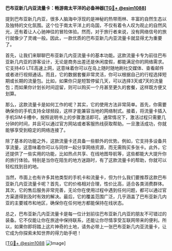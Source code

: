 **巴布亚新几内亚流量卡：畅游南太平洋的必备神器[[TG💪+ @esim1088](https://t.me/s/esim1088)]**

提到巴布亚新几内亚，很多人脑海中浮现的是神秘的热带雨林、丰富的自然生态以及独特的文化氛围。这个位于南太平洋上的岛国，不仅有着令人叹为观止的自然风光，还有着让人心驰神往的冒险体验。然而，对于旅行者来说，没有网络信号的旅行就像少了灵魂一般。因此，一款优质的巴布亚新几内亚流量卡就显得尤为重要了。

首先，让我们来聊聊巴布亚新几内亚流量卡的基本功能。这款流量卡专为前往巴布亚新几内亚的游客设计，无论是商务出差还是休闲度假，都能满足你的网络需求。它支持4G LTE高速上网，这意味着你可以在岛上随时随地刷社交媒体、查看邮件或者进行视频通话。而且，它的数据套餐非常灵活，你可以根据自己的行程选择短期或长期的流量包。比如，如果你只是短暂停留几天，可以选择3天或7天的流量包；而如果你计划长时间逗留，则可以购买一个月甚至更久的套餐，这样既方便又划算。

那么，这款流量卡是如何工作的呢？其实，它的使用方法非常简单。首先，你需要确保你的手机支持全球频段，这样才能兼容当地的网络制式。接着，将流量卡插入手机SIM卡槽中，按照说明书上的步骤激活即可。通常情况下，激活过程只需要几分钟的时间，并且可以通过官方网站或者客服热线获取帮助。一旦激活成功，你就能够享受到稳定的网络连接了。

除了基本的功能之外，这款流量卡还具备一些额外的优势。例如，它支持多设备共享流量，这意味着你可以与同伴一起分享网络资源，而无需购买多张卡。此外，它还提供了一些实用的功能，比如热点共享、在线地图导航等，这些都能大大提升你的旅行体验。特别是当你在陌生的地方迷路时，有了这款流量卡的帮助，你就可以轻松找到目的地。

当然，市面上也有许多其他类型的手机卡和流量卡，但为什么我们要推荐这款巴布亚新几内亚流量卡呢？首先，它的价格相对合理，性价比高，适合各类消费群体。其次，它的售后服务非常完善，无论你在使用过程中遇到任何问题，都可以通过官方渠道得到及时有效的解决。最后，它的覆盖范围广泛，几乎涵盖了巴布亚新几内亚的主要城市和地区，确保你在任何地方都能保持在线状态。

总之，巴布亚新几内亚流量卡是每一位计划前往巴布亚新几内亚的朋友不可错过的装备。它不仅能让你在旅途中保持联系，还能让你尽情享受互联网带来的便利。所以，如果你即将踏上这片神奇的土地，请务必带上一张巴布亚新几内亚流量卡，让它成为你探索未知世界的得力助手吧！

[[TG💪+ @esim1088](https://t.me/s/esim1088) ![Image](https://i.postimg.cc/4NQfJmqS/Snipaste-2025-05-13-00-14-12.png)]
